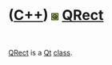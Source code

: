
 

 

 

 

 

([C++](Cpp.md)) ![Qt](PicQt.png) [QRect](CppQRect.md)
=======================================================

 

[QRect](CppQRect.md) is a [Qt](CppQt.md) [class](CppClass.md).

 

 

 

 

 

 

